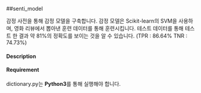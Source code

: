 ##senti_model

감정 사전을 통해 감정 모델을 구축합니다.
감정 모델은 Scikit-learn의 SVM을 사용하며, 영화 리뷰에서 뽑아낸 훈련 데이터를 통해 훈련시킵니다.
테스트 데이터를 통해 테스트 한 결과 약 81%의 정확도를 보이는 것을 알 수 있습니다. (TPR : 86.64% TNR : 74.73%)

#### Description


#### Requirement
dictionary.py는 **Python3**를 통해 실행해야 합니다.